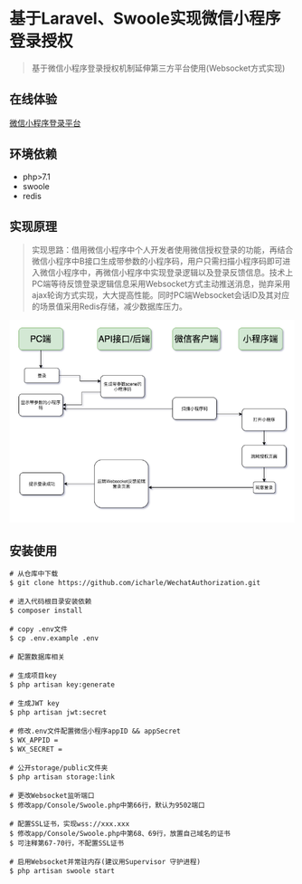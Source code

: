 # 基于Laravel、Swoole实现微信小程序登录授权
>基于微信小程序登录授权机制延伸第三方平台使用(Websocket方式实现)

## 在线体验

[微信小程序登录平台](https://auth.icharle.com/)

## 环境依赖

* php>7.1
* swoole 
* redis

## 实现原理

>实现思路：借用微信小程序中个人开发者使用微信授权登录的功能，再结合微信小程序中B接口生成带参数的小程序码，用户只需扫描小程序码即可进入微信小程序中，再微信小程序中实现登录逻辑以及登录反馈信息。技术上PC端等待反馈登录逻辑信息采用Websocket方式主动推送消息，抛弃采用ajax轮询方式实现，大大提高性能。同时PC端Websocket会话ID及其对应的场景值采用Redis存储，减少数据库压力。

![机制原理思路](./docs/theory.png)

## 安装使用

```
# 从仓库中下载
$ git clone https://github.com/icharle/WechatAuthorization.git

# 进入代码根目录安装依赖
$ composer install

# copy .env文件
$ cp .env.example .env

# 配置数据库相关

# 生成项目key
$ php artisan key:generate

# 生成JWT key
$ php artisan jwt:secret

# 修改.env文件配置微信小程序appID && appSecret
$ WX_APPID = 
$ WX_SECRET = 

# 公开storage/public文件夹
$ php artisan storage:link

# 更改Websocket监听端口
$ 修改app/Console/Swoole.php中第66行，默认为9502端口

# 配置SSL证书，实现wss://xxx.xxx
$ 修改app/Console/Swoole.php中第68、69行，放置自己域名的证书
$ 可注释第67-70行，不配置SSL证书

# 启用Websocket并常驻内存(建议用Supervisor 守护进程)
$ php artisan swoole start
```